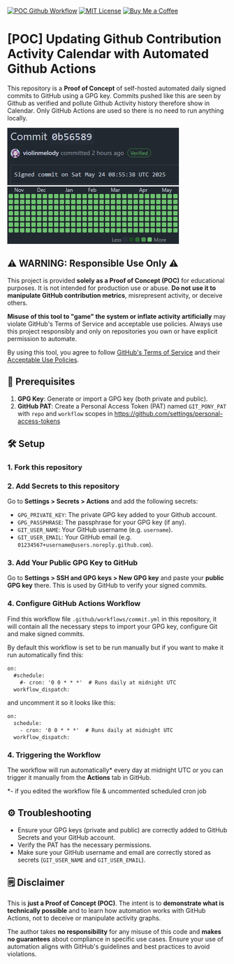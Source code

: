 [![POC Github Workflow](https://img.shields.io/badge/POC-Github%20Workflow-8A2BE2)](https://docs.github.com/en/actions/writing-workflows/about-workflows#about-workflows) [![MIT License](https://img.shields.io/badge/license-MIT-blue.svg)](https://en.wikipedia.org/wiki/MIT_License) [![Buy Me a Coffee](https://img.shields.io/badge/Buy%20me%20a%20coffee-%23EFEFEF?logo=kofi&logoColor=%23FF6433)](https://ko-fi.com/violinmelody)


# [POC] Updating Github Contribution Activity Calendar with Automated Github Actions

This repository is a **Proof of Concept** of self-hosted automated daily signed commits to GitHub using a GPG key. Commits pushed like this are seen by Github as verified and pollute Github Activity history therefore show in Calendar. Only GitHub Actions are used so there is no need to run anything locally.

![Image showing signed commit](images/example_01.jpg)
![Image showing activity calendar](images/example_02.jpg)

## ⚠️ WARNING: Responsible Use Only ⚠️

This project is provided **solely as a Proof of Concept (POC)** for educational purposes. It is not intended for production use or abuse. **Do not use it to manipulate GitHub contribution metrics**, misrepresent activity, or deceive others. 

**Misuse of this tool to "game" the system or inflate activity artificially** may violate GitHub's Terms of Service and acceptable use policies. Always use this project responsibly and only on repositories you own or have explicit permission to automate.

By using this tool, you agree to follow [GitHub's Terms of Service](https://docs.github.com/en/site-policy/github-terms/github-terms-of-service) and their [Acceptable Use Policies](https://docs.github.com/en/site-policy/acceptable-use-policies/github-acceptable-use-policies).

## 📝 Prerequisites

1. **GPG Key**: Generate or import a GPG key (both private and public).
2. **GitHub PAT**: Create a Personal Access Token (PAT) named `GIT_PONY_PAT` with `repo` and `workflow` scopes in https://github.com/settings/personal-access-tokens

## 🛠️ Setup

### 1. Fork this repository

### 2. Add Secrets to this repository

Go to **Settings > Secrets > Actions** and add the following secrets:

- `GPG_PRIVATE_KEY`: The private GPG key added to your Github account.
- `GPG_PASSPHRASE`: The passphrase for your GPG key (if any).
- `GIT_USER_NAME`: Your GitHub username (e.g. `username`).
- `GIT_USER_EMAIL`: Your GitHub email (e.g. `01234567+username@users.noreply.github.com`).

### 3. Add Your Public GPG Key to GitHub

Go to **Settings > SSH and GPG keys > New GPG key** and paste your **public GPG key** there. This is used by GitHub to verify your signed commits.

### 4. Configure GitHub Actions Workflow

Find this workflow file `.github/workflows/commit.yml` in this repository, it will contain all the necessary steps to import your GPG key, configure Git and make signed commits.

By default this workflow is set to be run manually but if you want to make it run automatically find this:
```
on:
  #schedule:
    #- cron: '0 0 * * *'  # Runs daily at midnight UTC
  workflow_dispatch:
```
and uncomment it so it looks like this:
```
on:
  schedule:
    - cron: '0 0 * * *'  # Runs daily at midnight UTC
  workflow_dispatch:
```

### 4. Triggering the Workflow

The workflow will run automatically* every day at midnight UTC or you can trigger it manually from the **Actions** tab in GitHub.

*- if you edited the workflow file & uncommented scheduled cron job

## ⚙️ Troubleshooting

- Ensure your GPG keys (private and public) are correctly added to GitHub Secrets and your GitHub account.
- Verify the PAT has the necessary permissions.
- Make sure your GitHub username and email are correctly stored as secrets (`GIT_USER_NAME` and `GIT_USER_EMAIL`).

## 🗒️ Disclaimer

This is **just a Proof of Concept (POC)**. The intent is to **demonstrate what is technically possible** and to learn how automation works with GitHub Actions, not to deceive or manipulate activity graphs. 

The author takes **no responsibility** for any misuse of this code and **makes no guarantees** about compliance in specific use cases. Ensure your use of automation aligns with GitHub's guidelines and best practices to avoid violations.
